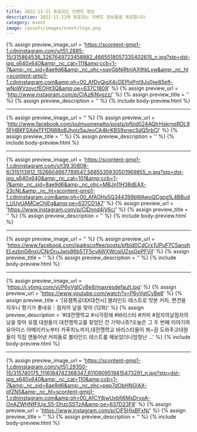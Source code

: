 ```yaml
---
title: 2022-11-21 종료되는 이벤트 정보
description: 2022-11-21에 종료되는 이벤트 정보들을 제공합니다.
category: event
image: /assets/images/event/logo.png
---
```



{% assign preview_image_url = 'https://scontent-gmp1-1.cdninstagram.com/v/t51.2885-15/315864536_3267649723458882_4665518057335402615_n.jpg?stp=dst-jpg_s640x640&amp;_nc_cat=111&amp;ccb=1-7&amp;_nc_sid=8ae9d6&amp;_nc_ohc=sqvGbNjRtnIAX9tkLxw&amp;_nc_ht=scontent-gmp1-1.cdninstagram.com&amp;oh=00_AfDvQiqX4cDEPlxPnt9Ju0jw85eft-wNoWVzovcfEOHt3Q&amp;oe=637C1808' %}
{% assign preview_url = 'http://www.instagram.com/p/ClAz8iNvgzz/' %}
{% assign preview_title = '' %}
{% assign preview_description = '' %}
{% include body-preview.html %}
<hr>

{% assign preview_image_url = '' %}
{% assign preview_url = 'http://www.facebook.com/pulmuonenatto/posts/pfbid024AQtrHskrnqRDL95FHBKFSXdeTFfDN88pBJhoiz5aJeoCA4krKBS9xnecSdQ5rbCl' %}
{% assign preview_title = '' %}
{% assign preview_description = '' %}
{% include body-preview.html %}
<hr>

{% assign preview_image_url = 'https://scontent-gmp1-1.cdninstagram.com/v/t39.30808-6/315113912_1526604667789547_5685535930501969855_n.jpg?stp=dst-jpg_s640x640&amp;_nc_cat=101&amp;ccb=1-7&amp;_nc_sid=8ae9d6&amp;_nc_ohc=MBJn11H38dEAX-23cNL&amp;_nc_ht=scontent-gmp1-1.cdninstagram.com&amp;oh=00_AfAOHs5Q344399bWAwoQCgog1L4BBudt_UUyUAMCeChjEg&amp;oe=637CD1A7' %}
{% assign preview_url = 'https://www.instagram.com/p/ClDnnd4jV6c/' %}
{% assign preview_title = '' %}
{% assign preview_description = '' %}
{% include body-preview.html %}
<hr>

{% assign preview_image_url = '' %}
{% assign preview_url = 'https://www.facebook.com/ipaikscoffee/posts/pfbid0CdCrx1UPuF7C5anohELezbnG8nxUCNrDruJwis86b5TF5cvAWXWcqjUZssGpPFVil' %}
{% assign preview_title = '' %}
{% assign preview_description = '' %}
{% include body-preview.html %}
<hr>

{% assign preview_image_url = 'https://i.ytimg.com/vi/P6yVgtCyBe8/maxresdefault.jpg' %}
{% assign preview_url = 'https://www.youtube.com/watch?v=P6yVgtCyBe8' %}
{% assign preview_title = '[유잼특공대X대전시] 블라인드 테스트로 맛본 커피, 편견을 지우니 향기가 좋네유｜점자의 날을 맞아 (12화)' %}
{% assign preview_description = '#대전맹학교 #시각장애 #바리스타 #커피 #점자의날점자의 날을 맞아 유잼 대원들이 대전맹학교를 찾았던 건 기억나쥬?오늘은 그 두 번째 이야기여유아이스 아메리카노부터 카푸치노까지,대전맹학교 바리스타들이 쬐~끔 도와주고대원들이 직접 맨들어낸 커피들로 블라인드 테스트를 해보았더니엄청난 ...' %}
{% include body-preview.html %}
<hr>

{% assign preview_image_url = 'https://scontent-gmp1-1.cdninstagram.com/v/t51.29350-15/315740175_1116184742368347_6110909519415473291_n.jpg?stp=dst-jpg_s640x640&amp;_nc_cat=110&amp;ccb=1-7&amp;_nc_sid=8ae9d6&amp;_nc_ohc=pep7dObHNGIAX-pfZNS&amp;_nc_ht=scontent-gmp1-1.cdninstagram.com&amp;oh=00_AfCY8jwUxbfi6MsDrvoA-OnAZWHNfFlUg_55-DhzcSSTzA&amp;oe=637D23F8' %}
{% assign preview_url = 'https://www.instagram.com/p/ClF5HIxBFxN/' %}
{% assign preview_title = '' %}
{% assign preview_description = '' %}
{% include body-preview.html %}
